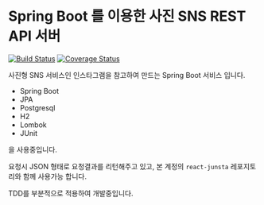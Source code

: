 # Spring Boot 를 이용한 사진 SNS REST API 서버
[![Build Status](https://travis-ci.org/junwoochoi/spring-boot-practice.svg?branch=master)](https://travis-ci.org/junwoochoi/spring-boot-practice)
[![Coverage Status](https://coveralls.io/repos/github/junwoochoi/spring-boot-practice/badge.svg?branch=master)](https://coveralls.io/github/junwoochoi/spring-boot-practice?branch=master)

사진형 SNS 서비스인 인스타그램을 참고하여 만드는 Spring Boot 서비스 입니다.


- Spring Boot
- JPA
- Postgresql
- H2
- Lombok
- JUnit

을 사용중입니다.

요청시 JSON 형태로 요청결과를 리턴해주고 있고, 본 계정의 ```react-junsta``` 레포지토리와 함께 사용가능 합니다.

TDD를 부분적으로 적용하여 개발중입니다. 